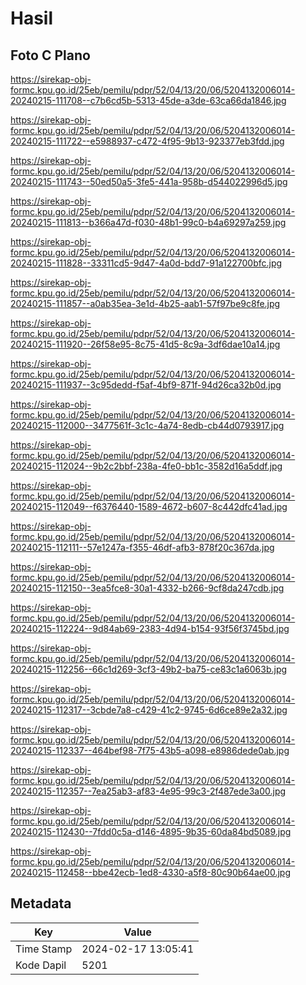 # Hasil

## Foto C Plano

https://sirekap-obj-formc.kpu.go.id/25eb/pemilu/pdpr/52/04/13/20/06/5204132006014-20240215-111708--c7b6cd5b-5313-45de-a3de-63ca66da1846.jpg

https://sirekap-obj-formc.kpu.go.id/25eb/pemilu/pdpr/52/04/13/20/06/5204132006014-20240215-111722--e5988937-c472-4f95-9b13-923377eb3fdd.jpg

https://sirekap-obj-formc.kpu.go.id/25eb/pemilu/pdpr/52/04/13/20/06/5204132006014-20240215-111743--50ed50a5-3fe5-441a-958b-d544022996d5.jpg

https://sirekap-obj-formc.kpu.go.id/25eb/pemilu/pdpr/52/04/13/20/06/5204132006014-20240215-111813--b366a47d-f030-48b1-99c0-b4a69297a259.jpg

https://sirekap-obj-formc.kpu.go.id/25eb/pemilu/pdpr/52/04/13/20/06/5204132006014-20240215-111828--33311cd5-9d47-4a0d-bdd7-91a122700bfc.jpg

https://sirekap-obj-formc.kpu.go.id/25eb/pemilu/pdpr/52/04/13/20/06/5204132006014-20240215-111857--a0ab35ea-3e1d-4b25-aab1-57f97be9c8fe.jpg

https://sirekap-obj-formc.kpu.go.id/25eb/pemilu/pdpr/52/04/13/20/06/5204132006014-20240215-111920--26f58e95-8c75-41d5-8c9a-3df6dae10a14.jpg

https://sirekap-obj-formc.kpu.go.id/25eb/pemilu/pdpr/52/04/13/20/06/5204132006014-20240215-111937--3c95dedd-f5af-4bf9-871f-94d26ca32b0d.jpg

https://sirekap-obj-formc.kpu.go.id/25eb/pemilu/pdpr/52/04/13/20/06/5204132006014-20240215-112000--3477561f-3c1c-4a74-8edb-cb44d0793917.jpg

https://sirekap-obj-formc.kpu.go.id/25eb/pemilu/pdpr/52/04/13/20/06/5204132006014-20240215-112024--9b2c2bbf-238a-4fe0-bb1c-3582d16a5ddf.jpg

https://sirekap-obj-formc.kpu.go.id/25eb/pemilu/pdpr/52/04/13/20/06/5204132006014-20240215-112049--f6376440-1589-4672-b607-8c442dfc41ad.jpg

https://sirekap-obj-formc.kpu.go.id/25eb/pemilu/pdpr/52/04/13/20/06/5204132006014-20240215-112111--57e1247a-f355-46df-afb3-878f20c367da.jpg

https://sirekap-obj-formc.kpu.go.id/25eb/pemilu/pdpr/52/04/13/20/06/5204132006014-20240215-112150--3ea5fce8-30a1-4332-b266-9cf8da247cdb.jpg

https://sirekap-obj-formc.kpu.go.id/25eb/pemilu/pdpr/52/04/13/20/06/5204132006014-20240215-112224--9d84ab69-2383-4d94-b154-93f56f3745bd.jpg

https://sirekap-obj-formc.kpu.go.id/25eb/pemilu/pdpr/52/04/13/20/06/5204132006014-20240215-112256--66c1d269-3cf3-49b2-ba75-ce83c1a6063b.jpg

https://sirekap-obj-formc.kpu.go.id/25eb/pemilu/pdpr/52/04/13/20/06/5204132006014-20240215-112317--3cbde7a8-c429-41c2-9745-6d6ce89e2a32.jpg

https://sirekap-obj-formc.kpu.go.id/25eb/pemilu/pdpr/52/04/13/20/06/5204132006014-20240215-112337--464bef98-7f75-43b5-a098-e8986dede0ab.jpg

https://sirekap-obj-formc.kpu.go.id/25eb/pemilu/pdpr/52/04/13/20/06/5204132006014-20240215-112357--7ea25ab3-af83-4e95-99c3-2f487ede3a00.jpg

https://sirekap-obj-formc.kpu.go.id/25eb/pemilu/pdpr/52/04/13/20/06/5204132006014-20240215-112430--7fdd0c5a-d146-4895-9b35-60da84bd5089.jpg

https://sirekap-obj-formc.kpu.go.id/25eb/pemilu/pdpr/52/04/13/20/06/5204132006014-20240215-112458--bbe42ecb-1ed8-4330-a5f8-80c90b64ae00.jpg


## Metadata

| Key        | Value               |
| ---------- | ------------------- |
| Time Stamp | 2024-02-17 13:05:41 |
| Kode Dapil | 5201                |



